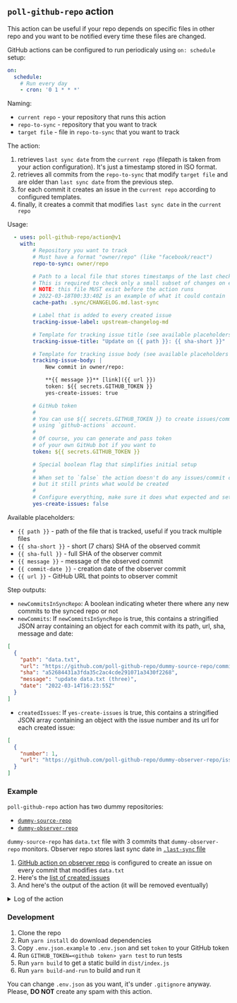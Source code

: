 ## `poll-github-repo` action

This action can be useful if your repo depends on specific files in other repo and you want to be notified
every time these files are changed.

GitHub actions can be configured to run periodicaly using `on: schedule` setup:

```yaml
on:
  schedule:
    # Run every day
    - cron: '0 1 * * *'
```

Naming:

+ `current repo` - your repository that runs this action
+ `repo-to-sync` - repository that you want to track
+ `target file` - file in `repo-to-sync` that you want to track

The action:

1. retrieves `last sync date` from the `current repo` (filepath is taken from your action configuration). It's just a timestamp stored in ISO format.
2. retrieves all commits from the `repo-to-sync` that modify `target file` and are older than `last sync date` from the previous step.
3. for each commit it creates an issue in the `current repo` according to configured templates.
4. finally, it creates a commit that modifies `last sync date` in the `current repo`

Usage:

```yaml
  - uses: poll-github-repo/action@v1
    with:
        # Repository you want to track
        # Must have a format "owner/repo" (like "facebook/react")
        repo-to-sync: owner/repo

        # Path to a local file that stores timestamps of the last check in ISO format.
        # This is required to check only a small subset of changes on every run.
        # NOTE: this file MUST exist before the action runs
        # 2022-03-18T00:33:40Z is an example of what it could contain
        cache-path: .sync/CHANGELOG.md.last-sync

        # Label that is added to every created issue
        tracking-issue-label: upstream-changelog-md

        # Template for tracking issue title (see available placeholders below)
        tracking-issue-title: "Update on {{ path }}: {{ sha-short }}"

        # Template for tracking issue body (see available placeholders below)
        tracking-issue-body: |
            New commit in owner/repo:

            **{{ message }}** [link]({{ url }})
            token: ${{ secrets.GITHUB_TOKEN }}
            yes-create-issues: true

        # GitHub token
        #
        # You can use ${{ secrets.GITHUB_TOKEN }} to create issues/commits
        # using `github-actions` account.
        #
        # Of course, you can generate and pass token
        # of your own GitHub bot if you want to
        token: ${{ secrets.GITHUB_TOKEN }}

        # Special boolean flag that simplifies initial setup
        #
        # When set to `false` the action doesn't do any issues/commit creation,
        # but it still prints what would be created
        #
        # Configure everything, make sure it does what expected and set it to `true`
        yes-create-issues: false
```

Available placeholders:

+ `{{ path }}` - path of the file that is tracked, useful if you track multiple files
+ `{{ sha-short }}` - short (7 chars) SHA of the observed commit
+ `{{ sha-full }}` - full SHA of the observer commit
+ `{{ message }}` - message of the observed commit
+ `{{ commit-date }}` - creation date of the observer commit
+ `{{ url }}` - GitHub URL that points to observer commit

Step outputs:

* `newCommitsInSyncRepo`: A boolean indicating wheter there where any new commits to the synced repo or not
* `newCommits`: If `newCommitsInSyncRepo` is true, this contains a stringified JSON array containing an object for each commit with its path,
  url, sha, message and date:

```json
[
  {
    "path": "data.txt",
    "url": "https://github.com/poll-github-repo/dummy-source-repo/commit/a52684431a3fda35c2ac4cde291071a3430f2268",
    "sha": "a52684431a3fda35c2ac4cde291071a3430f2268",
    "message": "update data.txt (three)",
    "date": "2022-03-14T16:23:55Z"
  }
]
```

* `createdIssues`:  If `yes-create-issues` is true, this contains a stringified JSON array containing an object with the issue number
  and its url for each created issue:

```json
[
  {
    "number": 1,
    "url": "https://github.com/poll-github-repo/dummy-observer-repo/issues/1"
  }
]
```

### Example

`poll-github-repo` action has two dummy repositories:

+ [`dummy-source-repo`](https://github.com/poll-github-repo/dummy-source-repo)
+ [`dummy-observer-repo`](https://github.com/poll-github-repo/dummy-observer-repo)

`dummy-source-repo` has `data.txt` file with 3 commits that `dummy-observer-repo` monitors.
Observer repo stores last sync date in [`.last-sync` file](https://github.com/poll-github-repo/dummy-observer-repo/blob/main/.last-sync)

1. [GitHub action on observer repo](https://github.com/poll-github-repo/dummy-observer-repo/blob/main/.github/workflows/test.yml) is configured to create an issue on every commit that modifies `data.txt`
2. Here's the [list of created issues](https://github.com/poll-github-repo/dummy-observer-repo/issues)
3. And here's the output of the action (it will be removed eventually)

<details>
 <summary>Log of the action</summary>

```
2022-03-18T00:33:38.5541373Z ##[group]Run poll-github-repo/action@v1
2022-03-18T00:33:38.5541672Z with:
2022-03-18T00:33:38.5541949Z   repo-to-sync: poll-github-repo/dummy-source-repo
2022-03-18T00:33:38.5542521Z   cache-path: .last-sync
2022-03-18T00:33:38.5542820Z   tracking-issue-label: upstream-data-txt
2022-03-18T00:33:38.5543251Z   tracking-issue-title: Update on {{ path }}: {{ sha-short }}
2022-03-18T00:33:38.5543709Z   tracking-issue-body: New commit in poll-github-repo/dummy-source-repo:

**{{ message }}** [link]({{ url }})

2022-03-18T00:33:38.5544572Z   token: ***
2022-03-18T00:33:38.5544806Z   yes-create-issues: true
2022-03-18T00:33:38.5545054Z ##[endgroup]
2022-03-18T00:33:38.7645846Z ##[group]Config
2022-03-18T00:33:38.7669072Z {
2022-03-18T00:33:38.7669908Z     "token": "***",
2022-03-18T00:33:38.7670537Z     "currentRepoOwner": "poll-github-repo",
2022-03-18T00:33:38.7670962Z     "currentRepo": "dummy-observer-repo",
2022-03-18T00:33:38.7671414Z     "currentRepoCachePath": ".last-sync",
2022-03-18T00:33:38.7671836Z     "currentRepoLabelToAdd": "upstream-data-txt",
2022-03-18T00:33:38.7672268Z     "repoToSyncOwner": "poll-github-repo",
2022-03-18T00:33:38.7672659Z     "repoToSync": "dummy-source-repo",
2022-03-18T00:33:38.7672945Z     "repoToSyncPath": "data.txt",
2022-03-18T00:33:38.7673419Z     "trackingIssueTemplateTitle": "Update on {{ path }}: {{ sha-short }}",
2022-03-18T00:33:38.7673790Z     "trackingIssueTemplateBody": [
2022-03-18T00:33:38.7674242Z         "New commit in poll-github-repo/dummy-source-repo:",
2022-03-18T00:33:38.7674600Z         "**{{ message }}** [link]({{ url }})"
2022-03-18T00:33:38.7674849Z     ],
2022-03-18T00:33:38.7675083Z     "yesCreateIssues": true
2022-03-18T00:33:38.7675310Z }
2022-03-18T00:33:38.7675806Z ##[endgroup]
2022-03-18T00:33:38.7676255Z ##[group]Fetching last sync date
2022-03-18T00:33:38.9504322Z Last sync date is 2022-03-14T16:23:18Z
2022-03-18T00:33:38.9505613Z ##[endgroup]
2022-03-18T00:33:38.9507029Z ##[group]Fetching commits since 2022-03-14T16:23:18Z
2022-03-18T00:33:38.9724879Z ##[group]Pulling commits from poll-github-repo/dummy-source-repo since="2022-03-14T16:23:18Z", path="data.txt"
2022-03-18T00:33:39.1234840Z Pulled a page with 2 commits
2022-03-18T00:33:39.1238973Z Extracted commit {"path":"data.txt","url":"https://github.com/poll-github-repo/dummy-source-repo/commit/a52684431a3fda35c2ac4cde291071a3430f2268","sha":"a52684431a3fda35c2ac4cde291071a3430f2268","message":"update data.txt (three)","date":"2022-03-14T16:23:55Z"}
2022-03-18T00:33:39.1242529Z Extracted commit {"path":"data.txt","url":"https://github.com/poll-github-repo/dummy-source-repo/commit/b6138d0ac3cf8fe1edc6fb48e46fefb990137746","sha":"b6138d0ac3cf8fe1edc6fb48e46fefb990137746","message":"update data.txt (two)","date":"2022-03-14T16:23:29Z"}
2022-03-18T00:33:39.1245814Z ##[endgroup]
2022-03-18T00:33:39.1249103Z [
2022-03-18T00:33:39.1249548Z     {
2022-03-18T00:33:39.1250418Z         "path": "data.txt",
2022-03-18T00:33:39.1251320Z         "url": "https://github.com/poll-github-repo/dummy-source-repo/commit/a52684431a3fda35c2ac4cde291071a3430f2268",
2022-03-18T00:33:39.1252391Z         "sha": "a52684431a3fda35c2ac4cde291071a3430f2268",
2022-03-18T00:33:39.1252896Z         "message": "update data.txt (three)",
2022-03-18T00:33:39.1253890Z         "date": "2022-03-14T16:23:55Z"
2022-03-18T00:33:39.1254330Z     },
2022-03-18T00:33:39.1255099Z     {
2022-03-18T00:33:39.1255515Z         "path": "data.txt",
2022-03-18T00:33:39.1256744Z         "url": "https://github.com/poll-github-repo/dummy-source-repo/commit/b6138d0ac3cf8fe1edc6fb48e46fefb990137746",
2022-03-18T00:33:39.1257445Z         "sha": "b6138d0ac3cf8fe1edc6fb48e46fefb990137746",
2022-03-18T00:33:39.1258449Z         "message": "update data.txt (two)",
2022-03-18T00:33:39.1259014Z         "date": "2022-03-14T16:23:29Z"
2022-03-18T00:33:39.1259847Z     }
2022-03-18T00:33:39.1260239Z ]
2022-03-18T00:33:39.1261586Z ##[endgroup]
2022-03-18T00:33:39.1265576Z ##[group]Starting rendering
2022-03-18T00:33:39.1272133Z === TITLE
2022-03-18T00:33:39.1274022Z Update on data.txt: a526844
2022-03-18T00:33:39.1275912Z === BODY
2022-03-18T00:33:39.1278432Z New commit in poll-github-repo/dummy-source-repo:
2022-03-18T00:33:39.1279393Z **update data.txt (three)** [link](https://github.com/poll-github-repo/dummy-source-repo/commit/a52684431a3fda35c2ac4cde291071a3430f2268)
2022-03-18T00:33:39.1280747Z === TITLE
2022-03-18T00:33:39.1281228Z Update on data.txt: b6138d0
2022-03-18T00:33:39.1282302Z === BODY
2022-03-18T00:33:39.1284249Z New commit in poll-github-repo/dummy-source-repo:
2022-03-18T00:33:39.1285449Z **update data.txt (two)** [link](https://github.com/poll-github-repo/dummy-source-repo/commit/b6138d0ac3cf8fe1edc6fb48e46fefb990137746)
2022-03-18T00:33:39.1287503Z ##[endgroup]
2022-03-18T00:33:39.1289717Z ##[group]Creating tracking issues
2022-03-18T00:33:39.1343367Z => Creating issue with params {"owner":"poll-github-repo","repo":"dummy-observer-repo","title":"Update on data.txt: a526844","body":"New commit in poll-github-repo/dummy-source-repo:\n**update data.txt (three)** [link](https://github.com/poll-github-repo/dummy-source-repo/commit/a52684431a3fda35c2ac4cde291071a3430f2268)","labels":["upstream-data-txt"]}
2022-03-18T00:33:39.6513042Z <= Created issue {"url":"https://api.github.com/repos/poll-github-repo/dummy-observer-repo/issues/5","repository_url":"https://api.github.com/repos/poll-github-repo/dummy-observer-repo","labels_url":"https://api.github.com/repos/poll-github-repo/dummy-observer-repo/issues/5/labels{/name}","comments_url":"https://api.github.com/repos/poll-github-repo/dummy-observer-repo/issues/5/comments","events_url":"https://api.github.com/repos/poll-github-repo/dummy-observer-repo/issues/5/events","html_url":"https://github.com/poll-github-repo/dummy-observer-repo/issues/5","id":1173058043,"node_id":"I_kwDOHBWrAM5F63H7","number":5,"title":"Update on data.txt: a526844","user":{"login":"github-actions[bot]","id":41898282,"node_id":"MDM6Qm90NDE4OTgyODI=","avatar_url":"https://avatars.githubusercontent.com/in/15368?v=4","gravatar_id":"","url":"https://api.github.com/users/github-actions%5Bbot%5D","html_url":"https://github.com/apps/github-actions","followers_url":"https://api.github.com/users/github-actions%5Bbot%5D/followers","following_url":"https://api.github.com/users/github-actions%5Bbot%5D/following{/other_user}","gists_url":"https://api.github.com/users/github-actions%5Bbot%5D/gists{/gist_id}","starred_url":"https://api.github.com/users/github-actions%5Bbot%5D/starred{/owner}{/repo}","subscriptions_url":"https://api.github.com/users/github-actions%5Bbot%5D/subscriptions","organizations_url":"https://api.github.com/users/github-actions%5Bbot%5D/orgs","repos_url":"https://api.github.com/users/github-actions%5Bbot%5D/repos","events_url":"https://api.github.com/users/github-actions%5Bbot%5D/events{/privacy}","received_events_url":"https://api.github.com/users/github-actions%5Bbot%5D/received_events","type":"Bot","site_admin":false},"labels":[{"id":3940096601,"node_id":"LA_kwDOHBWrAM7q2RpZ","url":"https://api.github.com/repos/poll-github-repo/dummy-observer-repo/labels/upstream-data-txt","name":"upstream-data-txt","color":"ededed","default":false,"description":null}],"state":"open","locked":false,"assignee":null,"assignees":[],"milestone":null,"comments":0,"created_at":"2022-03-18T00:33:39Z","updated_at":"2022-03-18T00:33:39Z","closed_at":null,"author_association":"NONE","active_lock_reason":null,"body":"New commit in poll-github-repo/dummy-source-repo:\n**update data.txt (three)** [link](https://github.com/poll-github-repo/dummy-source-repo/commit/a52684431a3fda35c2ac4cde291071a3430f2268)","closed_by":null,"reactions":{"url":"https://api.github.com/repos/poll-github-repo/dummy-observer-repo/issues/5/reactions","total_count":0,"+1":0,"-1":0,"laugh":0,"hooray":0,"confused":0,"heart":0,"rocket":0,"eyes":0},"timeline_url":"https://api.github.com/repos/poll-github-repo/dummy-observer-repo/issues/5/timeline","performed_via_github_app":null}
2022-03-18T00:33:39.6520919Z => Creating issue with params {"owner":"poll-github-repo","repo":"dummy-observer-repo","title":"Update on data.txt: b6138d0","body":"New commit in poll-github-repo/dummy-source-repo:\n**update data.txt (two)** [link](https://github.com/poll-github-repo/dummy-source-repo/commit/b6138d0ac3cf8fe1edc6fb48e46fefb990137746)","labels":["upstream-data-txt"]}
2022-03-18T00:33:40.1952066Z <= Created issue {"url":"https://api.github.com/repos/poll-github-repo/dummy-observer-repo/issues/6","repository_url":"https://api.github.com/repos/poll-github-repo/dummy-observer-repo","labels_url":"https://api.github.com/repos/poll-github-repo/dummy-observer-repo/issues/6/labels{/name}","comments_url":"https://api.github.com/repos/poll-github-repo/dummy-observer-repo/issues/6/comments","events_url":"https://api.github.com/repos/poll-github-repo/dummy-observer-repo/issues/6/events","html_url":"https://github.com/poll-github-repo/dummy-observer-repo/issues/6","id":1173058044,"node_id":"I_kwDOHBWrAM5F63H8","number":6,"title":"Update on data.txt: b6138d0","user":{"login":"github-actions[bot]","id":41898282,"node_id":"MDM6Qm90NDE4OTgyODI=","avatar_url":"https://avatars.githubusercontent.com/in/15368?v=4","gravatar_id":"","url":"https://api.github.com/users/github-actions%5Bbot%5D","html_url":"https://github.com/apps/github-actions","followers_url":"https://api.github.com/users/github-actions%5Bbot%5D/followers","following_url":"https://api.github.com/users/github-actions%5Bbot%5D/following{/other_user}","gists_url":"https://api.github.com/users/github-actions%5Bbot%5D/gists{/gist_id}","starred_url":"https://api.github.com/users/github-actions%5Bbot%5D/starred{/owner}{/repo}","subscriptions_url":"https://api.github.com/users/github-actions%5Bbot%5D/subscriptions","organizations_url":"https://api.github.com/users/github-actions%5Bbot%5D/orgs","repos_url":"https://api.github.com/users/github-actions%5Bbot%5D/repos","events_url":"https://api.github.com/users/github-actions%5Bbot%5D/events{/privacy}","received_events_url":"https://api.github.com/users/github-actions%5Bbot%5D/received_events","type":"Bot","site_admin":false},"labels":[{"id":3940096601,"node_id":"LA_kwDOHBWrAM7q2RpZ","url":"https://api.github.com/repos/poll-github-repo/dummy-observer-repo/labels/upstream-data-txt","name":"upstream-data-txt","color":"ededed","default":false,"description":null}],"state":"open","locked":false,"assignee":null,"assignees":[],"milestone":null,"comments":0,"created_at":"2022-03-18T00:33:39Z","updated_at":"2022-03-18T00:33:40Z","closed_at":null,"author_association":"NONE","active_lock_reason":null,"body":"New commit in poll-github-repo/dummy-source-repo:\n**update data.txt (two)** [link](https://github.com/poll-github-repo/dummy-source-repo/commit/b6138d0ac3cf8fe1edc6fb48e46fefb990137746)","closed_by":null,"reactions":{"url":"https://api.github.com/repos/poll-github-repo/dummy-observer-repo/issues/6/reactions","total_count":0,"+1":0,"-1":0,"laugh":0,"hooray":0,"confused":0,"heart":0,"rocket":0,"eyes":0},"timeline_url":"https://api.github.com/repos/poll-github-repo/dummy-observer-repo/issues/6/timeline","performed_via_github_app":null}
2022-03-18T00:33:40.1956835Z Created issues:
2022-03-18T00:33:40.1957053Z [
2022-03-18T00:33:40.1957230Z     {
2022-03-18T00:33:40.1957671Z         "number": 5,
2022-03-18T00:33:40.1958290Z         "url": "https://github.com/poll-github-repo/dummy-observer-repo/issues/5"
2022-03-18T00:33:40.1958674Z     },
2022-03-18T00:33:40.1958876Z     {
2022-03-18T00:33:40.1959086Z         "number": 6,
2022-03-18T00:33:40.1959557Z         "url": "https://github.com/poll-github-repo/dummy-observer-repo/issues/6"
2022-03-18T00:33:40.1959898Z     }
2022-03-18T00:33:40.1960076Z ]
2022-03-18T00:33:40.1961183Z ##[endgroup]
2022-03-18T00:33:40.1961631Z ##[group]Saving last sync date
2022-03-18T00:33:40.6872381Z Created commit https://github.com/poll-github-repo/dummy-observer-repo/commit/ec8582dd869bdc870388bf4bb99e8555a157cec6
2022-03-18T00:33:40.6873851Z ##[endgroup]
```

</details>

### Development

1. Clone the repo
2. Run `yarn install` do download dependencies
3. Copy `.env.json.example` to `.env.json` and set `token` to your GitHub token
4. Run `GITHUB_TOKEN=<github token> yarn test` to run tests
5. Run `yarn build` to get a static build in `dist/index.js`
6. Run `yarn build-and-run` to build and run it

You can change `.env.json` as you want, it's under `.gitignore` anyway. Please, **DO NOT** create any spam with this action.
